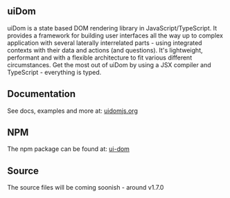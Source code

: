 ## uiDom

uiDom is a state based DOM rendering library in JavaScript/TypeScript. It provides a framework for building user interfaces all the way up to complex application with several laterally interrelated parts - using integrated contexts with their data and actions (and questions). It's lightweight, performant and with a flexible architecture to fit various different circumstances. Get the most out of uiDom by using a JSX compiler and TypeScript - everything is typed.

## Documentation

See docs, examples and more at: [uidomjs.org](https://uidomjs.org)

## NPM

The npm package can be found at: [ui-dom](https://www.npmjs.com/package/ui-dom)

## Source

The source files will be coming soonish - around v1.7.0
